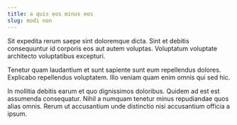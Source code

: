 ```yaml
---
title: a quis eos minus eos
slug: modi non
---
```


Sit expedita rerum saepe sint doloremque dicta. Sint et debitis consequuntur id corporis eos aut autem voluptas. Voluptatum voluptate architecto voluptatibus excepturi.

Tenetur quam laudantium et sunt sapiente sunt eum repellendus dolores. Explicabo repellendus voluptatem. Illo veniam quam enim omnis qui sed hic.

In mollitia debitis earum et quo dignissimos doloribus. Quidem ad est est assumenda consequatur. Nihil a numquam tenetur minus repudiandae quos alias omnis. Rerum ut accusantium unde distinctio nisi accusantium officia a ipsum.
